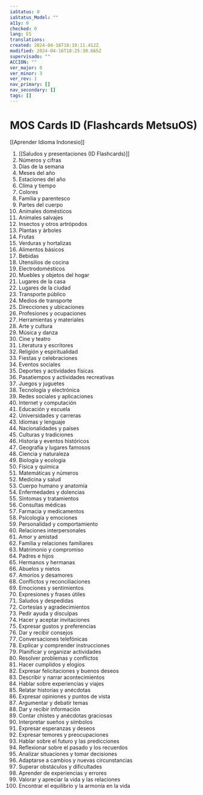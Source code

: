 ```yaml
---
iaStatus: 0
iaStatus_Model: ""
a11y: 0
checked: 0
lang: ES
translations: 
created: 2024-04-16T18:19:11.412Z
modified: 2024-04-16T18:25:30.665Z
supervisado: ""
ACCION: ""
ver_major: 0
ver_minor: 3
ver_rev: 1
nav_primary: []
nav_secondary: []
tags: []
---
```

# MOS Cards ID (Flashcards MetsuOS)

[[Aprender Idioma Indonesio]]

1. [[Saludos y presentaciones (ID Flashcards)]]
2. Números y cifras
3. Días de la semana
4. Meses del año
5. Estaciones del año
6. Clima y tiempo
7. Colores
8. Familia y parentesco
9. Partes del cuerpo
10. Animales domésticos
11. Animales salvajes
12. Insectos y otros artrópodos
13. Plantas y árboles
14. Frutas
15. Verduras y hortalizas
16. Alimentos básicos
17. Bebidas
18. Utensilios de cocina
19. Electrodomésticos
20. Muebles y objetos del hogar
21. Lugares de la casa
22. Lugares de la ciudad
23. Transporte público
24. Medios de transporte
25. Direcciones y ubicaciones
26. Profesiones y ocupaciones
27. Herramientas y materiales
28. Arte y cultura
29. Música y danza
30. Cine y teatro
31. Literatura y escritores
32. Religión y espiritualidad
33. Fiestas y celebraciones
34. Eventos sociales
35. Deportes y actividades físicas
36. Pasatiempos y actividades recreativas
37. Juegos y juguetes
38. Tecnología y electrónica
39. Redes sociales y aplicaciones
40. Internet y computación
41. Educación y escuela
42. Universidades y carreras
43. Idiomas y lenguaje
44. Nacionalidades y países
45. Culturas y tradiciones
46. Historia y eventos históricos
47. Geografía y lugares famosos
48. Ciencia y naturaleza
49. Biología y ecología
50. Física y química
51. Matemáticas y números
52. Medicina y salud
53. Cuerpo humano y anatomía
54. Enfermedades y dolencias
55. Síntomas y tratamientos
56. Consultas médicas
57. Farmacia y medicamentos
58. Psicología y emociones
59. Personalidad y comportamiento
60. Relaciones interpersonales
61. Amor y amistad
62. Familia y relaciones familiares
63. Matrimonio y compromiso
64. Padres e hijos
65. Hermanos y hermanas
66. Abuelos y nietos
67. Amoríos y desamores
68. Conflictos y reconciliaciones
69. Emociones y sentimientos
70. Expresiones y frases útiles
71. Saludos y despedidas
72. Cortesías y agradecimientos
73. Pedir ayuda y disculpas
74. Hacer y aceptar invitaciones
75. Expresar gustos y preferencias
76. Dar y recibir consejos
77. Conversaciones telefónicas
78. Explicar y comprender instrucciones
79. Planificar y organizar actividades
80. Resolver problemas y conflictos
81. Hacer cumplidos y elogios
82. Expresar felicitaciones y buenos deseos
83. Describir y narrar acontecimientos
84. Hablar sobre experiencias y viajes
85. Relatar historias y anécdotas
86. Expresar opiniones y puntos de vista
87. Argumentar y debatir temas
88. Dar y recibir información
89. Contar chistes y anécdotas graciosas
90. Interpretar sueños y símbolos
91. Expresar esperanzas y deseos
92. Expresar temores y preocupaciones
93. Hablar sobre el futuro y las predicciones
94. Reflexionar sobre el pasado y los recuerdos
95. Analizar situaciones y tomar decisiones
96. Adaptarse a cambios y nuevas circunstancias
97. Superar obstáculos y dificultades
98. Aprender de experiencias y errores
99. Valorar y apreciar la vida y las relaciones
100. Encontrar el equilibrio y la armonía en la vida
